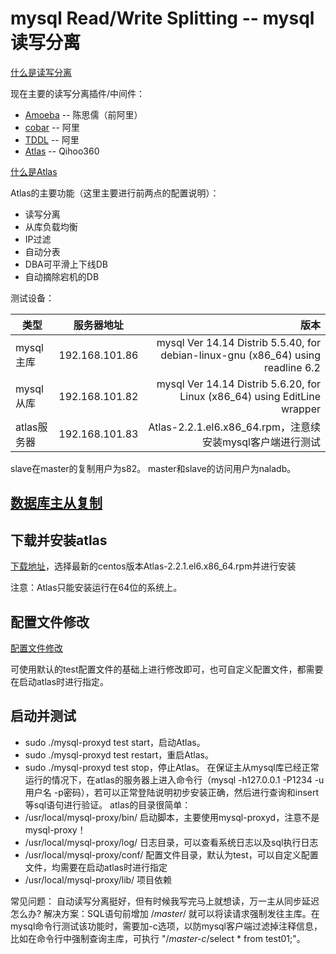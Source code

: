 # mysql Read/Write Splitting -- mysql读写分离
[什么是读写分离](http://baike.baidu.com/link?url=KeEHhhriTrdzziYnCmKV6COAyO5iZRJkSCtSCbq8SjKGws57hRCGryFq4mZZC13T6ZZyYt_yZnJeP327iO_Xn_)

现在主要的读写分离插件/中间件：
  * [Amoeba](http://sourceforge.net/projects/amoeba/) -- 陈思儒（前阿里）
  * [cobar](https://github.com/alibaba/cobar) -- 阿里
  * [TDDL](http://www.tuicool.com/articles/nmeuu2) -- 阿里
  * [Atlas](https://github.com/Qihoo360/Atlas/) -- Qihoo360

[什么是Atlas](https://github.com/Qihoo360/Atlas/blob/master/README_ZH.md)

Atlas的主要功能（这里主要进行前两点的配置说明）：

  * 读写分离
  * 从库负载均衡
  * IP过滤
  * 自动分表
  * DBA可平滑上下线DB
  * 自动摘除宕机的DB

测试设备：

| 类型        | 服务器地址         | 版本  |
| ------------- |:-------------:| -----:|
|mysql主库|192.168.101.86|mysql  Ver 14.14 Distrib 5.5.40, for debian-linux-gnu (x86_64) using readline 6.2| 
|mysql从库|192.168.101.82|mysql  Ver 14.14 Distrib 5.6.20, for Linux (x86_64) using  EditLine wrapper|
|atlas服务器|192.168.101.83|Atlas-2.2.1.el6.x86_64.rpm，注意续安装mysql客户端进行测试|
slave在master的复制用户为s82。
master和slave的访问用户为naladb。
     

## [数据库主从复制](http://git.lizi.com/pd/pd-env/wikis/mysql-replication)

## 下载并安装atlas
[下载地址](https://github.com/Qihoo360/Atlas/releases)，选择最新的centos版本Atlas-2.2.1.el6.x86_64.rpm并进行安装

注意：Atlas只能安装运行在64位的系统上。

## 配置文件修改
[配置文件修改](https://github.com/Qihoo360/Atlas/wiki/Atlas%E7%9A%84%E5%AE%89%E8%A3%85)

可使用默认的test配置文件的基础上进行修改即可，也可自定义配置文件，都需要在启动atlas时进行指定。

## 启动并测试
  * sudo ./mysql-proxyd test start，启动Atlas。
  * sudo ./mysql-proxyd test restart，重启Atlas。
  * sudo ./mysql-proxyd test stop，停止Atlas。
在保证主从mysql库已经正常运行的情况下，在atlas的服务器上进入命令行（mysql -h127.0.0.1 -P1234 -u用户名 -p密码），若可以正常登陆说明初步安装正确，然后进行查询和insert等sql语句进行验证。
atlas的目录很简单：
   * /usr/local/mysql-proxy/bin/ 启动脚本，主要使用mysql-proxyd，注意不是mysql-proxy！
   * /usr/local/mysql-proxy/log/ 日志目录，可以查看系统日志以及sql执行日志
   * /usr/local/mysql-proxy/conf/ 配置文件目录，默认为test，可以自定义配置文件，均需要在启动atlas时进行指定
   * /usr/local/mysql-proxy/lib/ 项目依赖

常见问题：
   自动读写分离挺好，但有时候我写完马上就想读，万一主从同步延迟怎么办?
   解决方案：SQL语句前增加 /*master*/ 就可以将读请求强制发往主库。在mysql命令行测试该功能时，需要加-c选项，以防mysql客户端过滤掉注释信息，比如在命令行中强制查询主库，可执行 "/*master-c*/select * from test01;"。



